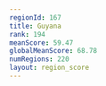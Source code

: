 ```yaml
---
regionId: 167
title: Guyana
rank: 194
meanScore: 59.47
globalMeanScore: 68.78
numRegions: 220
layout: region_score
---
```

